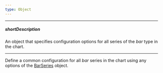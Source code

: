 ```yaml
---
type: Object
---
```

---
##### shortDescription
An object that specifies configuration options for all series of the _bar_ type in the chart.

---
Define a common configuration for all _bar_ series in the chart using any options of the [BarSeries](/api-reference/20%20Data%20Visualization%20Widgets/dxPolarChart/5%20Series%20Types/BarSeries '/Documentation/ApiReference/Data_Visualization_Widgets/dxPolarChart/Series_Types/BarSeries/') object.